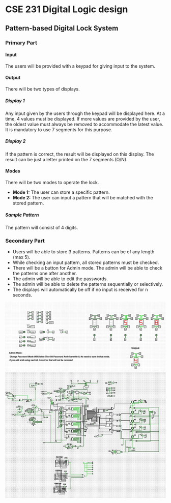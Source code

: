 # CSE 231 Digital Logic design
## Pattern-based Digital Lock System

### Primary Part

#### Input
The users will be provided with a keypad for giving input to the system.

#### Output
There will be two types of displays.

##### Display 1
Any input given by the users through the keypad will be displayed here. At a time, 4 values must be displayed. If more values are provided by the user, the oldest value must always be removed to accommodate the latest value. It is mandatory to use 7 segments for this purpose.

##### Display 2
If the pattern is correct, the result will be displayed on this display. The result can be just a letter printed on the 7 segments (O/N).

#### Modes
There will be two modes to operate the lock. 
- **Mode 1:** The user can store a specific pattern.
- **Mode 2:** The user can input a pattern that will be matched with the stored pattern.

##### Sample Pattern
The pattern will consist of 4 digits.

### Secondary Part

- Users will be able to store 3 patterns. Patterns can be of any length (max 5).
- While checking an input pattern, all stored patterns must be checked.
- There will be a button for Admin mode. The admin will be able to check the patterns one after another.
- The admin will be able to edit the passwords.
- The admin will be able to delete the patterns sequentially or selectively.
- The displays will automatically be off if no input is received for n seconds.

![Final Look](1.jpg)
![Digital Lock System](2.jpg)
